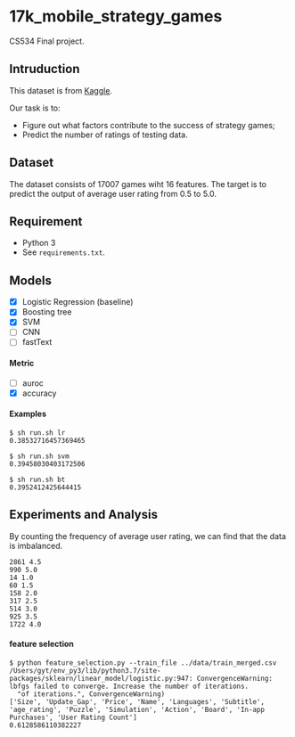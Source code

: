 # 17k_mobile_strategy_games
CS534 Final project.

## Intruduction
This dataset is from [Kaggle](https://www.kaggle.com/tristan581/17k-apple-app-store-strategy-games). 

Our task is to:
* Figure out what factors contribute to the success of strategy games;
* Predict the number of ratings of testing data.
       
## Dataset
The dataset consists of 17007 games wiht 16 features. The target is to predict the output of average user rating from 0.5 to 5.0.


## Requirement
* Python 3
* See `requirements.txt`.

## Models
- [x] Logistic Regression (baseline)
- [x] Boosting tree
- [x] SVM
- [ ] CNN
- [ ] fastText

#### Metric
- [ ] auroc
- [x] accuracy

#### Examples
```shell
$ sh run.sh lr
0.38532716457369465

$ sh run.sh svm
0.39458030403172506

$ sh run.sh bt
0.3952412425644415
```

## Experiments and Analysis

By counting the frequency of average user rating, we can find that the data is imbalanced.
```
2861 4.5
990 5.0
14 1.0
60 1.5
158 2.0
317 2.5
514 3.0
925 3.5
1722 4.0
```

#### feature selection
```
$ python feature_selection.py --train_file ../data/train_merged.csv
/Users/gyt/env_py3/lib/python3.7/site-packages/sklearn/linear_model/logistic.py:947: ConvergenceWarning: lbfgs failed to converge. Increase the number of iterations.
  "of iterations.", ConvergenceWarning)
['Size', 'Update_Gap', 'Price', 'Name', 'Languages', 'Subtitle', 'age_rating', 'Puzzle', 'Simulation', 'Action', 'Board', 'In-app Purchases', 'User Rating Count']
0.6128586110382227
```

